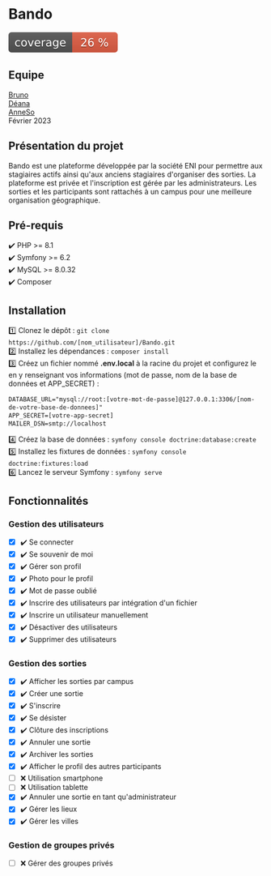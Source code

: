 # Bando

![couverture](./badge.svg)

## Equipe
[Bruno](https://github.com/Surfista13)   
[Déana](https://github.com/DeaLeSa)   
[AnneSo](https://github.com/HeyPinkiePie)   
Février 2023

## Présentation du projet
Bando est une plateforme développée par la société ENI pour permettre aux stagiaires actifs ainsi qu'aux anciens stagiaires d'organiser des sorties. La plateforme est privée et l'inscription est gérée par les administrateurs. Les sorties et les participants sont rattachés à un campus pour une meilleure organisation géographique.

## Pré-requis
:heavy_check_mark: PHP >= 8.1  
:heavy_check_mark: Symfony >= 6.2  
:heavy_check_mark: MySQL >= 8.0.32  
:heavy_check_mark: Composer  

## Installation
:one: Clonez le dépôt : 
`
git clone https://github.com/[nom_utilisateur]/Bando.git
`  
:two: Installez les dépendances : 
`
composer install
`  
:three: Créez un fichier nommé **.env.local** à la racine du projet et configurez le en y renseignant vos informations (mot de passe, nom de la base de données et APP_SECRET) :  
  
```
DATABASE_URL="mysql://root:[votre-mot-de-passe]@127.0.0.1:3306/[nom-de-votre-base-de-donnees]"
APP_SECRET=[votre-app-secret]
MAILER_DSN=smtp://localhost
```
:four: Créez la base de données : 
`
symfony console doctrine:database:create
`  
:five: Installez les fixtures de données : 
`
symfony console doctrine:fixtures:load
`  
:six: Lancez le serveur Symfony : 
`
symfony serve
`  
## Fonctionnalités
### Gestion des utilisateurs
- [x] :heavy_check_mark: Se connecter
- [x] :heavy_check_mark: Se souvenir de moi
- [x] :heavy_check_mark: Gérer son profil
- [x] :heavy_check_mark: Photo pour le profil
- [x] :heavy_check_mark: Mot de passe oublié
- [x] :heavy_check_mark: Inscrire des utilisateurs par intégration d'un fichier
- [x] :heavy_check_mark: Inscrire un utilisateur manuellement
- [x] :heavy_check_mark: Désactiver des utilisateurs
- [x] :heavy_check_mark: Supprimer des utilisateurs
### Gestion des sorties
- [x] :heavy_check_mark: Afficher les sorties par campus
- [x] :heavy_check_mark: Créer une sortie
- [x] :heavy_check_mark: S'inscrire
- [x] :heavy_check_mark: Se désister
- [x] :heavy_check_mark: Clôture des inscriptions
- [x] :heavy_check_mark: Annuler une sortie
- [x] :heavy_check_mark: Archiver les sorties
- [x] :heavy_check_mark: Afficher le profil des autres participants
- [ ] :x: Utilisation smartphone
- [ ] :x: Utilisation tablette
- [x] :heavy_check_mark: Annuler une sortie en tant qu'administrateur
- [x] :heavy_check_mark: Gérer les lieux
- [x] :heavy_check_mark: Gérer les villes
### Gestion de groupes privés
- [ ] :x: Gérer des groupes privés


